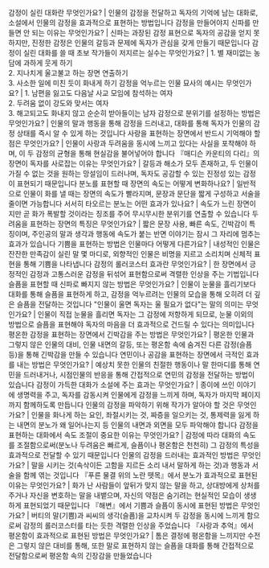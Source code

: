 감정이 실린 대화란 무엇인가요?	| 인물의 감정을 전달하고 독자의 기억에 남는 대화로, 소설에서 인물의 감정을 효과적으로 표현하는 방법입니다
감정을 만들어야지 신파를 만들면 안 되는 이유는 무엇인가요?	| 신파는 과장된 감정 표현으로 독자의 공감을 얻지 못하지만, 진정한 감정은 인물의 갈등과 문제에 독자가 관심을 갖게 만들기 때문입니다
감정이 실린 대화를 쓸 때 초보 작가들이 저지르는 실수는 무엇인가요?	| 1. 별 재미없는 농담에 과하게 웃게 하기<br/>2. 지나치게 울고불고 하는 장면 연출하기<br/>3. 사소한 일에 미친 듯이 화내게 하기
감정을 억누르는 인물 묘사의 예시는 무엇인가요?	| 1. 남편을 잃고도 다음날 사교 모임에 참석하는 여자<br/>2. 두려움 없이 강도와 맞서는 여자<br/>3. 해고되고도 화내지 않고 순순히 받아들이는 남자
감정으로 분위기를 설정하는 방법은 무엇인가요?	| 인물의 말과 행동을 통해 감정을 드러내고, 대화를 통해 독자가 인물의 감정 상태를 즉시 알 수 있게 하는 것입니다
사랑을 표현하는 장면에서 반드시 기억해야 할 점은 무엇인가요?	| 인물이 사랑과 두려움을 동시에 느끼고 있다는 사실을 포착해야 하며, 이 두 감정의 균형을 통해 현실감을 불어넣어야 합니다
『매디슨 카운티의 다리』의 장면이 독자를 사로잡는 이유는 무엇인가요?	| 갈등과 해소가 모두 존재하고, 두 인물이 가질 수 없는 것을 원하는 망설임이 드러나며, 독자도 공감할 수 있는 진정성 있는 감정이 표현되기 때문입니다
분노를 표현할 때 장면의 속도는 어떻게 변화하나요?	| 일반적으로 인물이 화를 낼 때는 장면의 속도가 빨라지며, 문장과 문단을 짧게 구성하고 서술을 줄이면 가능합니다
서서히 타오르는 분노는 어떤 효과가 있나요?	| 속도가 느린 장면이지만 곧 화가 폭발할 것이라는 징조를 주어 무시무시한 분위기를 연출할 수 있습니다
두려움을 표현하는 장면의 특징은 무엇인가요?	| 짧은 문장 사용, 빠른 속도, 긴박감이 특징이며, 주인공의 말과 생각과 행동에 속도가 붙는 반면 이야기는 잠시 그 자리에 멈추는 효과가 있습니다
기쁨을 표현하는 방법은 인물마다 어떻게 다른가요?	| 내성적인 인물은 잔잔한 만족감이 실린 말 몇 마디로, 외향적인 인물은 비명을 지르고 소리치며 신체적 표현을 통해 기쁨을 나타냅니다
감정의 롤러코스터 효과란 무엇인가요?	| 한 장면에서 긍정적인 감정과 고통스러운 감정을 뒤섞어 표현함으로써 격렬한 인상을 주는 기법입니다
슬픔을 표현할 때 신파로 빠지지 않는 방법은 무엇인가요?	| 인물이 눈물을 흘리기보다 대화를 통해 슬픔을 표현하게 하고, 감정을 억누르려는 인물의 모습을 통해 오히려 더 깊은 슬픔을 전달하는 것입니다
"인물이 울면 독자는 울 필요가 없다"는 말의 의미는 무엇인가요?	| 인물이 직접 눈물을 흘리면 독자는 그 감정에 저항하게 되므로, 눈물 이외의 방법으로 슬픔을 표현해야 독자의 마음을 더 효과적으로 건드릴 수 있다는 의미입니다
평온한 감정을 표현하는 장면에서 긴박감을 주는 방법은 무엇인가요?	| 평온한 인물과 그렇지 않은 인물의 대비, 인물 내면의 갈등, 또는 평온함 속에 숨겨진 다른 감정(슬픔 등)을 통해 긴박감을 만들 수 있습니다
연민이나 공감을 표현하는 장면에서 극적인 효과를 내는 방법은 무엇인가요?	| 예상치 못한 인물의 친절한 행동이나 말 한마디를 통해 연민을 드러내거나, 시점인물의 반응을 통해 간접적으로 연민의 감정을 전달하는 방법이 있습니다
감정이 가득한 대화가 소설에 주는 효과는 무엇인가요?	| 종이에 쓰인 이야기에 생명력을 주고, 독자를 감동시켜 인물에게 감정을 느끼게 하며, 독자가 마지막 페이지까지 함께하도록 만듭니다
인물의 감정을 파악하기 위해 작가가 알아야 할 것은 무엇인가요?	| 인물을 화나게 하는 요인, 좌절시키는 것, 짜증을 일으키는 것, 통제력을 잃게 하는 내면의 분노가 왜 일어나는지 등 인물의 내면과 외면을 모두 파악해야 합니다
감정을 표현하는 대화에서 속도 조절이 중요한 이유는 무엇인가요?	| 감정에 따라 대화의 속도를 조절함으로써(분노나 두려움은 빠르게, 슬픔이나 평온함은 천천히) 그 감정의 특성을 효과적으로 전달할 수 있기 때문입니다
인물의 감정을 드러내는 효과적인 방법은 무엇인가요?	| 말을 시키는 것(속삭이든 고함을 지르든 소리 내서 말하게 하는 것)과 행동과 서술을 함께 엮는 것입니다
『푸른 물결 위의 노란 뗏목』에서 분노가 효과적으로 표현된 이유는 무엇인가요?	| 화가 난 사람들이 앞뒤가 맞지 않는 말을 하고, 상대방에게 상처를 주거나 자신을 변호하는 말을 내뱉으며, 자신의 약점은 숨기려는 현실적인 모습이 생생하게 표현되었기 때문입니다
『해변』에서 기쁨과 슬픔이 동시에 표현된 방법은 무엇인가요?	| 버티의 말(기쁨)과 씨씨의 생각(슬픔)을 교차시켜 두 감정을 동시에 느끼게 함으로써 감정의 롤러코스터를 타는 듯한 격렬한 인상을 주었습니다
『사랑과 추억』에서 평온함이 효과적으로 표현된 방법은 무엇인가요?	| 톰은 결정에 평온함을 느끼지만 수전은 그렇지 않은 대비를 통해, 또한 말로 표현하지 않는 슬픔을 대화를 통해 간접적으로 전달함으로써 평온함 속의 긴장감을 만들었습니다